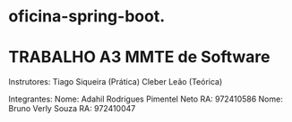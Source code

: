 # oficina-spring-boot.

# TRABALHO A3 MMTE de Software

Instrutores: 
Tiago Siqueira (Prática)
Cleber Leão (Teórica)

Integrantes:
Nome: Adahil Rodrigues Pimentel Neto
RA: 972410586
Nome: Bruno Verly Souza
RA: 972410047
